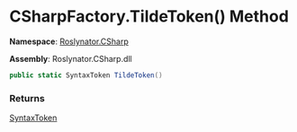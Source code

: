 # CSharpFactory\.TildeToken\(\) Method

**Namespace**: [Roslynator.CSharp](../../README.md)

**Assembly**: Roslynator\.CSharp\.dll

```csharp
public static SyntaxToken TildeToken()
```

### Returns

[SyntaxToken](https://docs.microsoft.com/en-us/dotnet/api/microsoft.codeanalysis.syntaxtoken)

